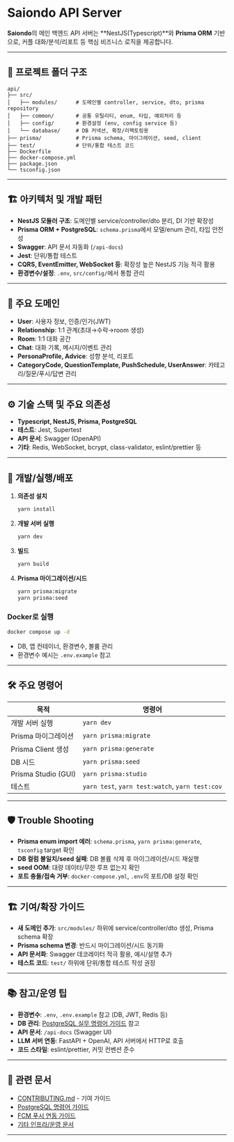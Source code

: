 # Saiondo API Server

**Saiondo**의 메인 백엔드 API 서버는 **NestJS(Typescript)**와 **Prisma ORM** 기반으로, 커플 대화/분석/리포트 등 핵심 비즈니스 로직을 제공합니다.

---

## 📁 프로젝트 폴더 구조

```
api/
├── src/
│   ├── modules/      # 도메인별 controller, service, dto, prisma repository
│   ├── common/       # 공통 유틸리티, enum, 타입, 예외처리 등
│   ├── config/       # 환경설정 (env, config service 등)
│   └── database/     # DB 커넥션, 확장/리팩토링용
├── prisma/           # Prisma schema, 마이그레이션, seed, client
├── test/             # 단위/통합 테스트 코드
├── Dockerfile
├── docker-compose.yml
├── package.json
└── tsconfig.json
```

---

## 🏗️ 아키텍처 및 개발 패턴

- **NestJS 모듈러 구조**: 도메인별 service/controller/dto 분리, DI 기반 확장성
- **Prisma ORM + PostgreSQL**: `schema.prisma`에서 모델/enum 관리, 타입 안전성
- **Swagger**: API 문서 자동화 (`/api-docs`)
- **Jest**: 단위/통합 테스트
- **CQRS, EventEmitter, WebSocket 등**: 확장성 높은 NestJS 기능 적극 활용
- **환경변수/설정**: `.env`, `src/config/`에서 통합 관리

---

## 🧩 주요 도메인

- **User**: 사용자 정보, 인증/인가(JWT)
- **Relationship**: 1:1 관계(초대→수락→room 생성)
- **Room**: 1:1 대화 공간
- **Chat**: 대화 기록, 메시지/이벤트 관리
- **PersonaProfile, Advice**: 성향 분석, 리포트
- **CategoryCode, QuestionTemplate, PushSchedule, UserAnswer**: 카테고리/질문/푸시/답변 관리

---

## ⚙️ 기술 스택 및 주요 의존성

- **Typescript, NestJS, Prisma, PostgreSQL**
- **테스트**: Jest, Supertest
- **API 문서**: Swagger (OpenAPI)
- **기타**: Redis, WebSocket, bcrypt, class-validator, eslint/prettier 등

---

## 🚀 개발/실행/배포

1. **의존성 설치**
   ```sh
   yarn install
   ```
2. **개발 서버 실행**
   ```sh
   yarn dev
   ```
3. **빌드**
   ```sh
   yarn build
   ```
4. **Prisma 마이그레이션/시드**
   ```sh
   yarn prisma:migrate
   yarn prisma:seed
   ```

### Docker로 실행

```sh
docker compose up -d
```
- DB, 앱 컨테이너, 환경변수, 볼륨 관리
- 환경변수 예시는 `.env.example` 참고

---

## 🛠️ 주요 명령어

| 목적                | 명령어                        |
|---------------------|-------------------------------|
| 개발 서버 실행      | `yarn dev`                    |
| Prisma 마이그레이션 | `yarn prisma:migrate`         |
| Prisma Client 생성  | `yarn prisma:generate`        |
| DB 시드             | `yarn prisma:seed`            |
| Prisma Studio (GUI) | `yarn prisma:studio`          |
| 테스트              | `yarn test`, `yarn test:watch`, `yarn test:cov` |

---

## 🛡️ Trouble Shooting

- **Prisma enum import 에러**: `schema.prisma`, `yarn prisma:generate`, `tsconfig` target 확인
- **DB 컬럼 불일치/seed 실패**: DB 볼륨 삭제 후 마이그레이션/시드 재실행
- **seed OOM**: 대량 데이터/무한 루프 없는지 확인
- **포트 충돌/접속 거부**: `docker-compose.yml`, `.env`의 포트/DB 설정 확인

---

## 🏗️ 기여/확장 가이드

- **새 도메인 추가**: `src/modules/` 하위에 service/controller/dto 생성, Prisma schema 확장
- **Prisma schema 변경**: 반드시 마이그레이션/시드 동기화
- **API 문서화**: Swagger 데코레이터 적극 활용, 예시/설명 추가
- **테스트 코드**: `test/` 하위에 단위/통합 테스트 작성 권장

---

## 📚 참고/운영 팁

- **환경변수**: `.env`, `.env.example` 참고 (DB, JWT, Redis 등)
- **DB 관리**: [PostgreSQL 실무 명령어 가이드](../README-POSTGRES.md) 참고
- **API 문서**: `/api-docs` (Swagger UI)
- **LLM 서버 연동**: FastAPI + OpenAI, API 서버에서 HTTP로 호출
- **코드 스타일**: eslint/prettier, 커밋 컨벤션 준수

---

## 🔗 관련 문서

- [CONTRIBUTING.md](../CONTRIBUTING.md) - 기여 가이드
- [PostgreSQL 명령어 가이드](../README-POSTGRES.md)
- [FCM 푸시 연동 가이드](../README-MESSAGES.md)
- [기타 인프라/운영 문서](../../docs/)

---
